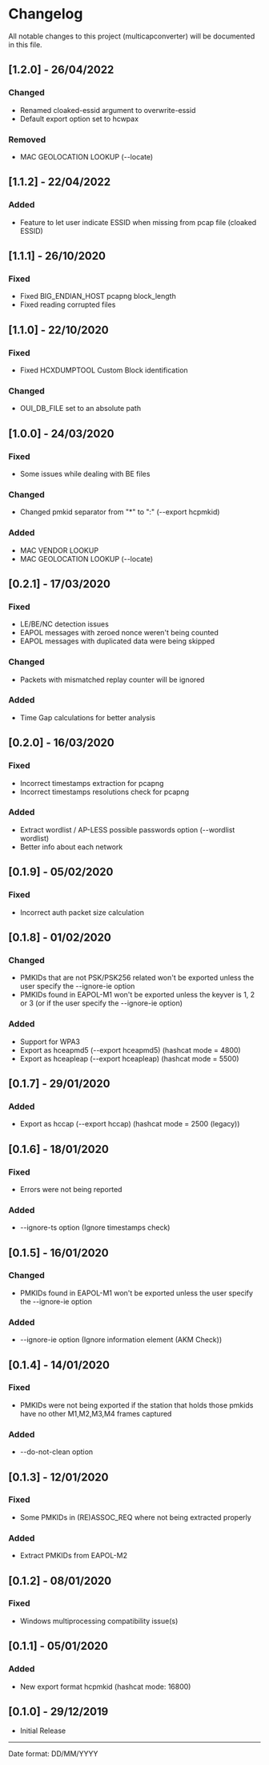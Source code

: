 # Changelog

All notable changes to this project (multicapconverter) will be documented in this file.

## [1.2.0] - 26/04/2022
### Changed
- Renamed cloaked-essid argument to overwrite-essid
- Default export option set to hcwpax
### Removed
- MAC GEOLOCATION LOOKUP (--locate)

## [1.1.2] - 22/04/2022
### Added
- Feature to let user indicate ESSID when missing from pcap file (cloaked ESSID)

## [1.1.1] - 26/10/2020
### Fixed
- Fixed BIG_ENDIAN_HOST pcapng block_length
- Fixed reading corrupted files

## [1.1.0] - 22/10/2020
### Fixed
- Fixed HCXDUMPTOOL Custom Block identification

### Changed
- OUI_DB_FILE set to an absolute path

## [1.0.0] - 24/03/2020
### Fixed
- Some issues while dealing with BE files

### Changed
- Changed pmkid separator from "\*" to ":" (--export hcpmkid)

### Added
- MAC VENDOR LOOKUP
- MAC GEOLOCATION LOOKUP (--locate)

## [0.2.1] - 17/03/2020
### Fixed
- LE/BE/NC detection issues
- EAPOL messages with zeroed nonce weren't being counted
- EAPOL messages with duplicated data were being skipped

### Changed
- Packets with mismatched replay counter will be ignored

### Added
- Time Gap calculations for better analysis

## [0.2.0] - 16/03/2020
### Fixed
- Incorrect timestamps extraction for pcapng
- Incorrect timestamps resolutions check for pcapng

### Added
- Extract wordlist / AP-LESS possible passwords option (--wordlist wordlist)
- Better info about each network

## [0.1.9] - 05/02/2020
### Fixed
- Incorrect auth packet size calculation

## [0.1.8] - 01/02/2020
### Changed
- PMKIDs that are not PSK/PSK256 related won't be exported unless the user specify the --ignore-ie option
- PMKIDs found in EAPOL-M1 won't be exported unless the keyver is 1, 2 or 3 (or if the user specify the --ignore-ie option)

### Added
- Support for WPA3
- Export as hceapmd5 (--export hceapmd5) (hashcat mode = 4800)
- Export as hceapleap (--export hceapleap) (hashcat mode = 5500)

## [0.1.7] - 29/01/2020
### Added
- Export as hccap (--export hccap) (hashcat mode = 2500 (legacy))

## [0.1.6] - 18/01/2020
### Fixed
- Errors were not being reported

### Added
- --ignore-ts option (Ignore timestamps check)

## [0.1.5] - 16/01/2020
### Changed
- PMKIDs found in EAPOL-M1 won't be exported unless the user specify the --ignore-ie option

### Added
- --ignore-ie option (Ignore information element (AKM Check))

## [0.1.4] - 14/01/2020
### Fixed
- PMKIDs were not being exported if the station that holds those pmkids have no other M1,M2,M3,M4 frames captured

### Added
- --do-not-clean option

## [0.1.3] - 12/01/2020
### Fixed
- Some PMKIDs in (RE)ASSOC_REQ where not being extracted properly

### Added
- Extract PMKIDs from EAPOL-M2

## [0.1.2] - 08/01/2020
### Fixed
- Windows multiprocessing compatibility issue(s)

## [0.1.1] - 05/01/2020
### Added
- New export format hcpmkid (hashcat mode: 16800)

## [0.1.0] - 29/12/2019
- Initial Release
___
Date format: DD/MM/YYYY
